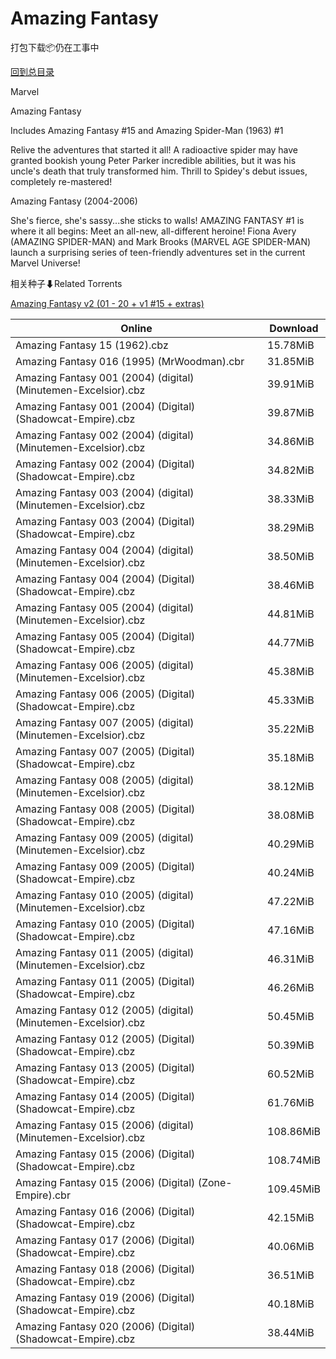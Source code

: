 # Amazing Fantasy

打包下载📦仍在工事中

[回到总目录](/Catalogs.md)

Marvel

Amazing Fantasy

Includes Amazing Fantasy #15 and Amazing Spider-Man (1963) #1



Relive the adventures that started it all! A radioactive spider may have granted bookish young Peter Parker incredible abilities, but it was his uncle's death that truly transformed him. Thrill to Spidey's debut issues, completely re-mastered!



Amazing Fantasy (2004-2006)

She's fierce, she's sassy...she sticks to walls! AMAZING FANTASY #1 is where it all begins: Meet an all-new, all-different heroine! Fiona Avery (AMAZING SPIDER-MAN) and Mark Brooks (MARVEL AGE SPIDER-MAN) launch a surprising series of teen-friendly adventures set in the current Marvel Universe!





相关种子⬇Related Torrents

[Amazing Fantasy v2 (01 - 20 + v1 #15 + extras)](https://github.com/alicewish/markdown/blob/master/torrent/Amazing-Fantasy-v2--01---20---v1--15---extras.md)

Online | Download
--- | ---
Amazing Fantasy 15 (1962).cbz | 15.78MiB
Amazing Fantasy 016 (1995) (MrWoodman).cbr | 31.85MiB
Amazing Fantasy 001 (2004) (digital) (Minutemen-Excelsior).cbz | 39.91MiB
Amazing Fantasy 001 (2004) (Digital) (Shadowcat-Empire).cbz | 39.87MiB
Amazing Fantasy 002 (2004) (digital) (Minutemen-Excelsior).cbz | 34.86MiB
Amazing Fantasy 002 (2004) (Digital) (Shadowcat-Empire).cbz | 34.82MiB
Amazing Fantasy 003 (2004) (digital) (Minutemen-Excelsior).cbz | 38.33MiB
Amazing Fantasy 003 (2004) (Digital) (Shadowcat-Empire).cbz | 38.29MiB
Amazing Fantasy 004 (2004) (digital) (Minutemen-Excelsior).cbz | 38.50MiB
Amazing Fantasy 004 (2004) (Digital) (Shadowcat-Empire).cbz | 38.46MiB
Amazing Fantasy 005 (2004) (digital) (Minutemen-Excelsior).cbz | 44.81MiB
Amazing Fantasy 005 (2004) (Digital) (Shadowcat-Empire).cbz | 44.77MiB
Amazing Fantasy 006 (2005) (digital) (Minutemen-Excelsior).cbz | 45.38MiB
Amazing Fantasy 006 (2005) (Digital) (Shadowcat-Empire).cbz | 45.33MiB
Amazing Fantasy 007 (2005) (digital) (Minutemen-Excelsior).cbz | 35.22MiB
Amazing Fantasy 007 (2005) (Digital) (Shadowcat-Empire).cbz | 35.18MiB
Amazing Fantasy 008 (2005) (digital) (Minutemen-Excelsior).cbz | 38.12MiB
Amazing Fantasy 008 (2005) (Digital) (Shadowcat-Empire).cbz | 38.08MiB
Amazing Fantasy 009 (2005) (digital) (Minutemen-Excelsior).cbz | 40.29MiB
Amazing Fantasy 009 (2005) (Digital) (Shadowcat-Empire).cbz | 40.24MiB
Amazing Fantasy 010 (2005) (digital) (Minutemen-Excelsior).cbz | 47.22MiB
Amazing Fantasy 010 (2005) (Digital) (Shadowcat-Empire).cbz | 47.16MiB
Amazing Fantasy 011 (2005) (digital) (Minutemen-Excelsior).cbz | 46.31MiB
Amazing Fantasy 011 (2005) (Digital) (Shadowcat-Empire).cbz | 46.26MiB
Amazing Fantasy 012 (2005) (digital) (Minutemen-Excelsior).cbz | 50.45MiB
Amazing Fantasy 012 (2005) (Digital) (Shadowcat-Empire).cbz | 50.39MiB
Amazing Fantasy 013 (2005) (Digital) (Shadowcat-Empire).cbz | 60.52MiB
Amazing Fantasy 014 (2005) (Digital) (Shadowcat-Empire).cbz | 61.76MiB
Amazing Fantasy 015 (2006) (digital) (Minutemen-Excelsior).cbz | 108.86MiB
Amazing Fantasy 015 (2006) (Digital) (Shadowcat-Empire).cbz | 108.74MiB
Amazing Fantasy 015 (2006) (Digital) (Zone-Empire).cbr | 109.45MiB
Amazing Fantasy 016 (2006) (Digital) (Shadowcat-Empire).cbz | 42.15MiB
Amazing Fantasy 017 (2006) (Digital) (Shadowcat-Empire).cbz | 40.06MiB
Amazing Fantasy 018 (2006) (Digital) (Shadowcat-Empire).cbz | 36.51MiB
Amazing Fantasy 019 (2006) (Digital) (Shadowcat-Empire).cbz | 40.18MiB
Amazing Fantasy 020 (2006) (Digital) (Shadowcat-Empire).cbz | 38.44MiB
